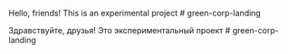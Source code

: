 Hello, friends!
This is an experimental project # green-corp-landing

Здравствуйте, друзья! Это экспериментальный проект # green-corp-landing
